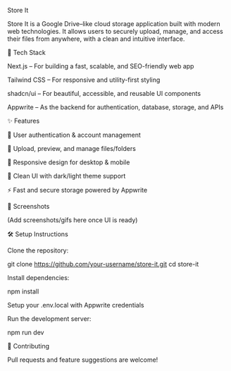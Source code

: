Store It

Store It is a Google Drive–like cloud storage application built with modern web technologies. It allows users to securely upload, manage, and access their files from anywhere, with a clean and intuitive interface.

🚀 Tech Stack

Next.js – For building a fast, scalable, and SEO-friendly web app

Tailwind CSS – For responsive and utility-first styling

shadcn/ui – For beautiful, accessible, and reusable UI components

Appwrite – As the backend for authentication, database, storage, and APIs

✨ Features

🔐 User authentication & account management

📂 Upload, preview, and manage files/folders

📱 Responsive design for desktop & mobile

🎨 Clean UI with dark/light theme support

⚡ Fast and secure storage powered by Appwrite

📸 Screenshots

(Add screenshots/gifs here once UI is ready)

🛠️ Setup Instructions

Clone the repository:

git clone https://github.com/your-username/store-it.git
cd store-it


Install dependencies:

npm install


Setup your .env.local with Appwrite credentials

Run the development server:

npm run dev

🤝 Contributing

Pull requests and feature suggestions are welcome!
